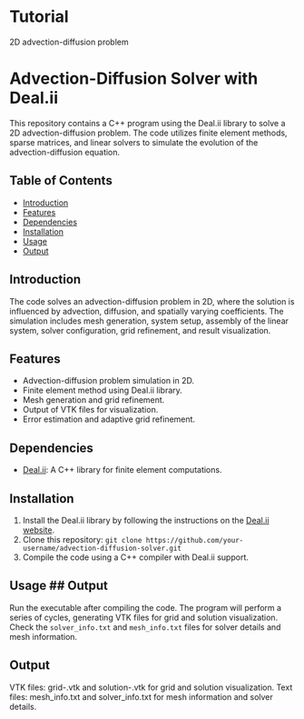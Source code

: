 # Tutorial
2D advection-diffusion problem
# Advection-Diffusion Solver with Deal.ii

This repository contains a C++ program using the Deal.ii library to solve a 2D advection-diffusion problem. The code utilizes finite element methods, sparse matrices, and linear solvers to simulate the evolution of the advection-diffusion equation.

## Table of Contents
- [Introduction](#introduction)
- [Features](#features)
- [Dependencies](#dependencies)
- [Installation](#installation)
- [Usage](#usage)
- [Output](#output)


## Introduction

The code solves an advection-diffusion problem in 2D, where the solution is influenced by advection, diffusion, and spatially varying coefficients. The simulation includes mesh generation, system setup, assembly of the linear system, solver configuration, grid refinement, and result visualization.

## Features

- Advection-diffusion problem simulation in 2D.
- Finite element method using Deal.ii library.
- Mesh generation and grid refinement.
- Output of VTK files for visualization.
- Error estimation and adaptive grid refinement.

## Dependencies

- [Deal.ii](https://www.dealii.org/): A C++ library for finite element computations.

## Installation

1. Install the Deal.ii library by following the instructions on the [Deal.ii website](https://www.dealii.org/).
2. Clone this repository: `git clone https://github.com/your-username/advection-diffusion-solver.git`
3. Compile the code using a C++ compiler with Deal.ii support.

## Usage ## Output

Run the executable after compiling the code. The program will perform a series of cycles, generating VTK files for grid and solution visualization. Check the `solver_info.txt` and `mesh_info.txt` files for solver details and mesh information.

## Output

VTK files: grid-<cycle>.vtk and solution-<cycle>.vtk for grid and solution visualization.
Text files: mesh_info.txt and solver_info.txt for mesh information and solver details.
